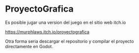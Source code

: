# ProyectoGrafica


Es posible jugar una version del juego en el sitio web itch.io

https://murphlaws.itch.io/proyectografica


Otra forma seria descargar el repositorio y compilar el proyecto directamente en Godot.





